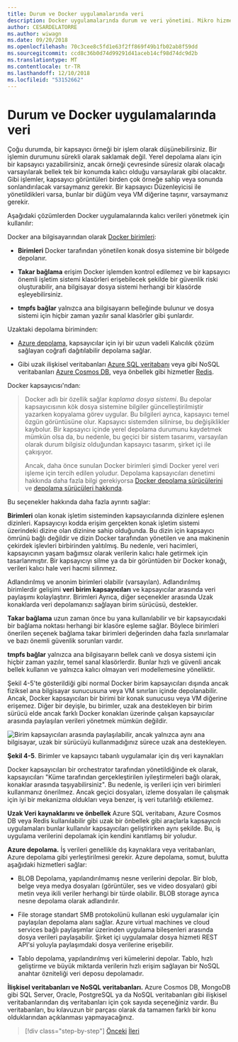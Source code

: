 ```yaml
---
title: Durum ve Docker uygulamalarında veri
description: Docker uygulamalarında durum ve veri yönetimi. Mikro hizmet örnekleri expendable ancak verileri nasıl ile mikro hizmetler bu durumu çözmek değil.
author: CESARDELATORRE
ms.author: wiwagn
ms.date: 09/20/2018
ms.openlocfilehash: 70c3cee8c5fd1e63f2ff869f49b1fb02ab8f59dd
ms.sourcegitcommit: ccd8c36b0d74d99291d41aceb14cf98d74dc9d2b
ms.translationtype: MT
ms.contentlocale: tr-TR
ms.lasthandoff: 12/10/2018
ms.locfileid: "53152662"
---
```

# <a name="state-and-data-in-docker-applications"></a>Durum ve Docker uygulamalarında veri

Çoğu durumda, bir kapsayıcı örneği bir işlem olarak düşünebilirsiniz. Bir işlemin durumunu sürekli olarak saklamak değil. Yerel depolama alanı için bir kapsayıcı yazabilirsiniz, ancak örneği çevresinde süresiz olarak olacağı varsayılarak bellek tek bir konumda kalıcı olduğu varsayılarak gibi olacaktır. Gibi işlemler, kapsayıcı görüntüleri birden çok örneğe sahip veya sonunda sonlandırılacak varsaymanız gerekir. Bir kapsayıcı Düzenleyicisi ile yönetildikleri varsa, bunlar bir düğüm veya VM diğerine taşınır, varsaymanız gerekir.

Aşağıdaki çözümlerden Docker uygulamalarında kalıcı verileri yönetmek için kullanılır:

Docker ana bilgisayarından olarak [Docker birimleri](https://docs.docker.com/engine/admin/volumes/):

- **Birimleri** Docker tarafından yönetilen konak dosya sistemine bir bölgede depolanır.

- **Takar bağlama** erişim Docker işlemden kontrol edilemez ve bir kapsayıcı önemli işletim sistemi klasörleri erişebilecek şekilde bir güvenlik riski oluşturabilir, ana bilgisayar dosya sistemi herhangi bir klasörde eşleyebilirsiniz.

- **tmpfs bağlar** yalnızca ana bilgisayarın belleğinde bulunur ve dosya sistemi için hiçbir zaman yazılır sanal klasörler gibi şunlardır.

Uzaktaki depolama biriminden:

- [Azure depolama](https://azure.microsoft.com/documentation/services/storage/), kapsayıcılar için iyi bir uzun vadeli Kalıcılık çözüm sağlayan coğrafi dağıtılabilir depolama sağlar.

- Gibi uzak ilişkisel veritabanları [Azure SQL veritabanı](https://azure.microsoft.com/services/sql-database/) veya gibi NoSQL veritabanları [Azure Cosmos DB](https://docs.microsoft.com/azure/cosmos-db/introduction), veya önbellek gibi hizmetler [Redis](https://redis.io/).

Docker kapsayıcısı'ndan:

> Docker adlı bir özellik sağlar *kaplama dosya sistemi*. Bu depolar kapsayıcısının kök dosya sistemine bilgiler güncelleştirilmiştir yazarken kopyalama görev uygular. Bu bilgileri ayrıca, kapsayıcı temel özgün görüntüsüne olur. Kapsayıcı sistemden silinirse, bu değişiklikler kaybolur. Bir kapsayıcı içinde yerel depolama durumunu kaydetmek mümkün olsa da, bu nedenle, bu geçici bir sistem tasarımı, varsayılan olarak durum bilgisiz olduğundan kapsayıcı tasarım, şirket içi ile çakışıyor.
>
> Ancak, daha önce sunulan Docker birimleri şimdi Docker yerel veri işleme için tercih edilen yoludur. Depolama kapsayıcıları denetimi hakkında daha fazla bilgi gerekiyorsa [Docker depolama sürücülerini](https://docs.docker.com/storage/storagedriver/select-storage-driver/) ve [depolama sürücüleri hakkında](https://docs.docker.com/storage/storagedriver/).

Bu seçenekler hakkında daha fazla ayrıntı sağlar:

**Birimleri** olan konak işletim sisteminden kapsayıcılarında dizinlere eşlenen dizinleri. Kapsayıcıyı kodda erişim gerçekten konak işletim sistemi üzerindeki dizine olan dizinine sahip olduğunda. Bu dizin için kapsayıcı ömrünü bağlı değildir ve dizin Docker tarafından yönetilen ve ana makinenin çekirdek işlevleri birbirinden yalıtılmış. Bu nedenle, veri hacimleri, kapsayıcının yaşam bağımsız olarak verilerin kalıcı hale getirmek için tasarlanmıştır. Bir kapsayıcıyı silme ya da bir görüntüden bir Docker konağı, verileri kalıcı hale veri hacmi silinmez.

Adlandırılmış ve anonim birimleri olabilir (varsayılan). Adlandırılmış birimlerdir gelişimi **veri birim kapsayıcıları** ve kapsayıcılar arasında veri paylaşımı kolaylaştırır. Birimleri Ayrıca, diğer seçenekler arasında Uzak konaklarda veri depolamanızı sağlayan birim sürücüsü, destekler.

**Takar bağlama** uzun zaman önce bu yana kullanılabilir ve bir kapsayıcıdaki bir bağlama noktası herhangi bir klasöre eşleme sağlar. Böylece birimleri önerilen seçenek bağlama takar birimleri değerinden daha fazla sınırlamalar ve bazı önemli güvenlik sorunları vardır.

**tmpfs bağlar** yalnızca ana bilgisayarın bellek canlı ve dosya sistemi için hiçbir zaman yazılır, temel sanal klasörlerdir. Bunlar hızlı ve güvenli ancak bellek kullanın ve yalnızca kalıcı olmayan veri modellemesine yöneliktir.

Şekil 4-5'te gösterildiği gibi normal Docker birim kapsayıcıları dışında ancak fiziksel ana bilgisayar sunucusuna veya VM sınırları içinde depolanabilir. Ancak, Docker kapsayıcıları bir birimi bir konak sunucusu veya VM diğerine erişemez. Diğer bir deyişle, bu birimler, uzak ana destekleyen bir birim sürücü elde ancak farklı Docker konakları üzerinde çalışan kapsayıcılar arasında paylaşılan verileri yönetmek mümkün değildir.

![Birim kapsayıcıları arasında paylaşılabilir, ancak yalnızca aynı ana bilgisayar, uzak bir sürücüyü kullanmadığınız sürece uzak ana destekleyen. ](./media/image5.png)

**Şekil 4-5**. Birimler ve kapsayıcı tabanlı uygulamalar için dış veri kaynakları

Docker kapsayıcıları bir orchestrator tarafından yönetildiğinde ek olarak, kapsayıcıları "Küme tarafından gerçekleştirilen iyileştirmeleri bağlı olarak, konaklar arasında taşıyabilirsiniz". Bu nedenle, iş verileri için veri birimleri kullanmanız önerilmez. Ancak geçici dosyaları, izleme dosyaları ile çalışmak için iyi bir mekanizma oldukları veya benzer, iş veri tutarlılığı etkilemez.

**Uzak Veri kaynaklarını ve önbellek** Azure SQL veritabanı, Azure Cosmos DB veya Redis kullanılabilir gibi uzak bir önbellek gibi araçlarla kapsayıcılı uygulamaları bunlar kullanılır kapsayıcıları geliştirirken aynı şekilde. Bu, iş uygulama verilerini depolamak için kendini kanıtlamış bir yoludur.

**Azure depolama.** İş verileri genellikle dış kaynaklara veya veritabanları, Azure depolama gibi yerleştirilmesi gerekir. Azure depolama, somut, bulutta aşağıdaki hizmetleri sağlar:

- BLOB Depolama, yapılandırılmamış nesne verilerini depolar. Bir blob, belge veya medya dosyaları (görüntüler, ses ve video dosyaları) gibi metin veya ikili veriler herhangi bir türde olabilir. BLOB storage ayrıca nesne depolama olarak adlandırılır.

- File storage standart SMB protokolünü kullanan eski uygulamalar için paylaşılan depolama alanı sağlar. Azure virtual machines ve cloud services bağlı paylaşımlar üzerinden uygulama bileşenleri arasında dosya verileri paylaşabilir. Şirket içi uygulamalar dosya hizmeti REST API'si yoluyla paylaşımdaki dosya verilerine erişebilir.

- Tablo depolama, yapılandırılmış veri kümelerini depolar. Tablo, hızlı geliştirme ve büyük miktarda verilerin hızlı erişim sağlayan bir NoSQL anahtar özniteliği veri deposu depolamadır.

**İlişkisel veritabanları ve NoSQL veritabanları.** Azure Cosmos DB, MongoDB gibi SQL Server, Oracle, PostgreSQL ya da NoSQL veritabanları gibi ilişkisel veritabanlarından dış veritabanları için çok sayıda seçeneğiniz vardır. Bu veritabanları, bu kılavuzun bir parçası olarak da tamamen farklı bir konu olduklarından açıklanması yapmayacağınız.

>[!div class="step-by-step"]
>[Önceki](containerize-monolithic-applications.md)
>[İleri](service-oriented-architecture.md)